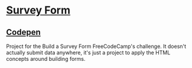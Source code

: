 # [Survey Form](https://learn.freecodecamp.org/responsive-web-design/responsive-web-design-projects/build-a-survey-form)

##  [Codepen](https://codepen.io/lezojeda/full/RzgJaQ)

 Project for the Build a Survey Form FreeCodeCamp's challenge. It doesn't actually submit data anywhere, it's just a project to apply the HTML concepts around building forms.
